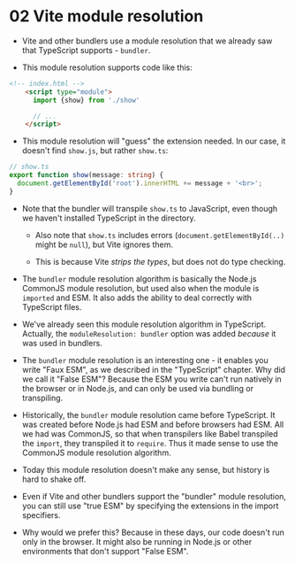 # 02 Vite module resolution

- Vite and other bundlers use a module resolution that we already saw that TypeScript supports - `bundler`.

- This module resolution supports code like this:

```html
<!-- index.html -->
    <script type="module">
      import {show} from './show'

      // ...
    </script>
```

- This module resolution will "guess" the extension needed.
   In our case, it doesn't find `show.js`, but rather `show.ts`:

```ts
// show.ts
export function show(message: string) {
  document.getElementById('root').innerHTML += message + '<br>';
}
```

- Note that the bundler will transpile `show.ts` to JavaScript, even though we haven't installed TypeScript
  in the directory.

  - Also note that `show.ts` includes errors (`document.getElementById(..)` might be `null`), but Vite
    ignores them.

  - This is because Vite _strips the types_, but does not do type checking.

- The `bundler` module resolution algorithm is basically the Node.js CommonJS module resolution, but used also
  when the module is `imported` and ESM. It also adds the ability to deal correctly with TypeScript files.

- We've already seen this module resolution algorithm in TypeScript. Actually, the `moduleResolution: bundler`
  option was added _because_ it was used in bundlers.

- The `bundler` module resolution is an interesting one - it enables you write "Faux ESM", as we described
  in the "TypeScript" chapter. Why did we call it "False ESM"?
  Because the ESM you write can't run natively in the browser or in Node.js,
  and can only be used via bundling or transpiling.

- Historically, the `bundler` module resolution came before TypeScript.
  It was created before Node.js had ESM and before browsers had ESM.
  All we had was CommonJS, so that when transpilers like Babel transpiled the `import`,
  they transpiled it to `require`. Thus it made sense to use the CommonJS module resolution algorithm.

- Today this module resolution doesn't make any sense, but history is hard to shake off.

- Even if Vite and other bundlers support the "bundler" module resolution, you can still use "true ESM" by
  specifying the extensions in the import specifiers.

- Why would we prefer this? Because in these days, our code doesn't run only in the browser.
  It might also be running in Node.js or other environments that don't support "False ESM".
